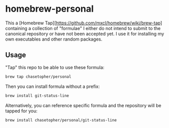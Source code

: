 # homebrew-personal
This a [Homebrew Tap][https://github.com/mxcl/homebrew/wiki/brew-tap] containing a collection of "formulae" I either do not intend to submit to the canonical repository or have not been accepted yet. I use it for installing my own executables and other random packages.

## Usage

"Tap" this repo to be able to use these formula:

```bash
brew tap chasetopher/personal
```

Then you can install formula without a prefix:

```bash
brew install git-status-line
```

Alternatively, you can reference specific formula and the repository will be tapped for you:

```bash
brew install chasetopher/personal/git-status-line
```
